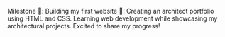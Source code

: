 Milestone 🚀: Building my first website 📲! Creating an architect portfolio using HTML and CSS. Learning web development while showcasing my architectural projects. Excited to share my progress!
